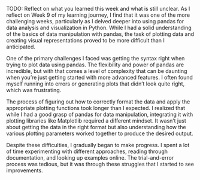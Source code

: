 TODO: Reflect on what you learned this week and what is still unclear.
As I reflect on Week 9 of my learning journey, I find that it was one of the more challenging weeks, particularly as I delved deeper into using pandas for data analysis and visualization in Python. While I had a solid understanding of the basics of data manipulation with pandas, the task of plotting data and creating visual representations proved to be more difficult than I anticipated.

One of the primary challenges I faced was getting the syntax right when trying to plot data using pandas. The flexibility and power of pandas are incredible, but with that comes a level of complexity that can be daunting when you’re just getting started with more advanced features. I often found myself running into errors or generating plots that didn’t look quite right, which was frustrating.

The process of figuring out how to correctly format the data and apply the appropriate plotting functions took longer than I expected. I realized that while I had a good grasp of pandas for data manipulation, integrating it with plotting libraries like Matplotlib required a different mindset. It wasn’t just about getting the data in the right format but also understanding how the various plotting parameters worked together to produce the desired output.

Despite these difficulties, I gradually began to make progress. I spent a lot of time experimenting with different approaches, reading through documentation, and looking up examples online. The trial-and-error process was tedious, but it was through these struggles that I started to see improvements.